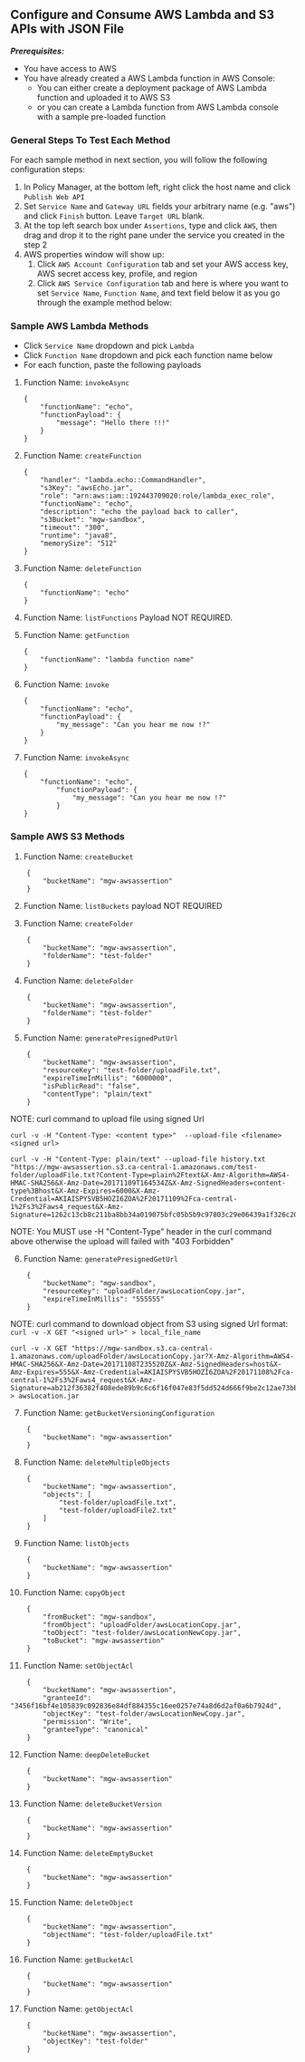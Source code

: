 ## Configure and Consume AWS Lambda and S3 APIs with JSON File

**_Prerequisites:_**
- You have access to AWS
- You have already created a AWS Lambda function in AWS Console:
    - You can either create a deployment package of AWS Lambda function and uploaded it to AWS S3
    - or you can create a Lambda function from AWS Lambda console with a sample pre-loaded function


### General Steps To Test Each Method

For each sample method in next section, you will follow the following configuration steps:
1. In Policy Manager, at the bottom left, right click the host name and click ```Publish Web API```
2. Set ```Service Name``` and ```Gateway URL``` fields your arbitrary name (e.g. "aws") and click ```Finish``` button. Leave ```Target URL``` blank.
3. At the top left search box under ```Assertions```, type and click ```AWS```, then drag and drop it to the right pane under the service you created in the step 2
4. AWS properties window will show up: 
    1. Click ```AWS Account Configuration``` tab and set your AWS access key, AWS secret access key, profile, and region
    2. Click ```AWS Service Configuration``` tab and here is where you want to set ```Service Name```, ```Function Name```, and text field below it as you go through the example method below:

### Sample AWS Lambda Methods
- Click ```Service Name``` dropdown and pick ```Lambda```
- Click ```Function Name``` dropdown and pick each function name below
- For each function, paste the following payloads

1. Function Name: ```invokeAsync```
    ```
    {
        "functionName": "echo",
        "functionPayload": {
            "message": "Hello there !!!"
        }
    }
    ```

2. Function Name: ```createFunction```
    ```
    {
        "handler": "lambda.echo::CommandHandler",
        "s3Key": "awsEcho.jar",
        "role": "arn:aws:iam::192443709020:role/lambda_exec_role",
        "functionName": "echo",
        "description": "echo the payload back to caller",
        "s3Bucket": "mgw-sandbox",
        "timeout": "300",
        "runtime": "java8",
        "memorySize": "512"
    }
    ```

3. Function Name: ```deleteFunction```
    ```
    {
        "functionName": "echo"
    }
    ```

4. Function Name: ```listFunctions```
Payload NOT REQUIRED.

5. Function Name: ```getFunction```
    ```
    {
        "functionName": "lambda function name"
    }
    ```

6. Function Name: ```invoke```
    ```
    {
        "functionName": "echo",
        "functionPayload": {
            "my_message": "Can you hear me now !?"
        }
    }
    ```

7. Function Name:  ```invokeAsync```
    ```
    {
        "functionName": "echo",
            "functionPayload": {
                "my_message": "Can you hear me now !?"
            }
    }
    ```

### Sample AWS S3 Methods
1. Function Name:  ```createBucket```
```
    {
        "bucketName": "mgw-awsassertion"
    }
```

2. Function Name:  ```listBuckets```
payload NOT REQUIRED

3. Function Name:  ```createFolder```
```
    {
        "bucketName": "mgw-awsassertion",
        "folderName": "test-folder"
    }
```

4. Function Name: ```deleteFolder```
```
    {
        "bucketName": "mgw-awsassertion",
        "folderName": "test-folder"
    }
```

5. Function Name: ```generatePresignedPutUrl```
```
    {
        "bucketName": "mgw-awsassertion",
        "resourceKey": "test-folder/uploadFile.txt",
        "expireTimeInMillis": "6000000",
        "isPublicRead": "false",
        "contentType": "plain/text"
    }
```

NOTE:
	curl command to upload file using signed Url

	curl -v -H "Content-Type: <content type>"  --upload-file <filename> <signed url>

	curl -v -H "Content-Type: plain/text" --upload-file history.txt
    "https://mgw-awsassertion.s3.ca-central-1.amazonaws.com/test-folder/uploadFile.txt?Content-Type=plain%2Ftext&X-Amz-Algorithm=AWS4-HMAC-SHA256&X-Amz-Date=20171109T164534Z&X-Amz-SignedHeaders=content-type%3Bhost&X-Amz-Expires=6000&X-Amz-Credential=AKIAISPYSVB5HOZI6ZOA%2F20171109%2Fca-central-1%2Fs3%2Faws4_request&X-Amz-Signature=1262c13cb8c211ba8bb34a019075bfc05b5b9c97803c29e06439a1f326c20265"

NOTE:
You MUST use -H "Content-Type" header in the curl command above otherwise the upload will failed with "403 Forbidden"

6. Function Name: ```generatePresignedGetUrl```
```
    {
        "bucketName": "mgw-sandbox",
        "resourceKey": "uploadFolder/awsLocationCopy.jar",
        "expireTimeInMillis": "555555"
    }
```

NOTE:
	curl command to download object from S3 using signed Url
	format:  ```curl -v -X GET "<signed url>" > local_file_name```

    curl -v -X GET "https://mgw-sandbox.s3.ca-central-1.amazonaws.com/uploadFolder/awsLocationCopy.jar?X-Amz-Algorithm=AWS4-HMAC-SHA256&X-Amz-Date=20171108T235520Z&X-Amz-SignedHeaders=host&X-Amz-Expires=555&X-Amz-Credential=AKIAISPYSVB5HOZI6ZOA%2F20171108%2Fca-central-1%2Fs3%2Faws4_request&X-Amz-Signature=ab212f36382f408ede89b9c6c6f16f047e83f5dd524d666f9be2c12ae73bb201" > awsLocation.jar


7. Function Name: ```getBucketVersioningConfiguration```
```
    {
        "bucketName": "mgw-awsassertion"
    }
```

8. Function Name: ```deleteMultipleObjects```
```
    {
        "bucketName": "mgw-awsassertion",
        "objects": [
            "test-folder/uploadFile.txt",
            "test-folder/uploadFile2.txt"
        ]
    }
```

9. Function Name: ```listObjects```
```
    {
        "bucketName": "mgw-awsassertion"
    }
```

10. Function Name: ```copyObject```
```
    {
        "fromBucket": "mgw-sandbox",
        "fromObject": "uploadFolder/awsLocationCopy.jar",
        "toObject": "test-folder/awsLocationNewCopy.jar",
        "toBucket": "mgw-awsassertion"
    }
```

11. Function Name: ```setObjectAcl```
```
    {
        "bucketName": "mgw-awsassertion",
        "granteeId": "3456f16bf4e105839c092836e84df884355c16ee0257e74a8d6d2af0a6b7924d",
        "objectKey": "test-folder/awsLocationNewCopy.jar",
        "permission": "Write",
        "granteeType": "canonical"
    }
```

12. Function Name:  ```deepDeleteBucket```
```
    {
        "bucketName": "mgw-awsassertion"
    }
```

13. Function Name:  ```deleteBucketVersion```
```
    {
        "bucketName": "mgw-awsassertion"
    }
```

14. Function Name: ```deleteEmptyBucket```
```
    {
        "bucketName": "mgw-awsassertion"
    }
```

15. Function Name: ```deleteObject```
```
    {
        "bucketName": "mgw-awsassertion",
        "objectName": "test-folder/uploadFile.txt"
    }
```

16. Function Name: ```getBucketAcl```
```
    {
        "bucketName": "mgw-awsassertion"
    }
```

17. Function Name: ```getObjectAcl```
```
    {
        "bucketName": "mgw-awsassertion",
        "objectKey": "test-folder"
    }
```